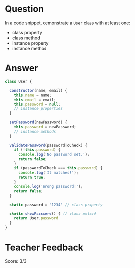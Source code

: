 # Question
In a code snippet, demonstrate a `User` class with at least one:
- class property
- class method
- instance property
- instance method

# Answer
```jsx
class User {

  constructor(name, email) {
    this.name = name;
    this.email = email;
    this.password = null;
    // instance properties
  }

  setPassword(newPassword) {
    this.password = newPassword;
    // instance methods
  }

  validatePassword(passwordToCheck) {
    if (!this.password) {
      console.log('No password set.');
      return false;
    }
    if (passwordToCheck === this.password) {
      console.log('It matches!');
      return true;
    }
    console.log('Wrong password!');
    return false;
  }

  static password = '1234' // class property

  static showPassword() { // class method
    return User.password
  }
}
```


# Teacher Feedback
Score: 3/3